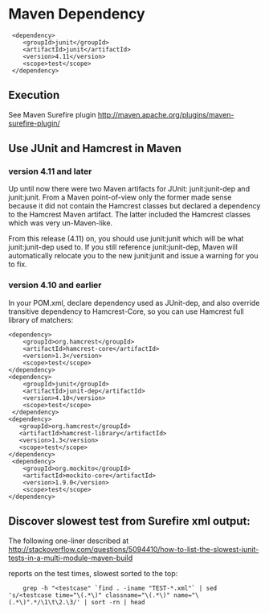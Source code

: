 # Maven Dependency
     <dependency>
	    <groupId>junit</groupId>
	    <artifactId>junit</artifactId>
	    <version>4.11</version>
        <scope>test</scope>
     </dependency> 

## Execution
See Maven Surefire plugin http://maven.apache.org/plugins/maven-surefire-plugin/

## Use JUnit and Hamcrest in Maven
### version 4.11 and later
Up until now there were two Maven artifacts for JUnit: junit:junit-dep and junit:junit. From a Maven point-of-view only the former made sense because it did not contain the Hamcrest classes but declared a dependency to the Hamcrest Maven artifact. The latter included the Hamcrest classes which was very un-Maven-like.

From this release (4.11) on, you should use junit:junit which will be what junit:junit-dep used to. If you still reference junit:junit-dep, Maven will automatically relocate you to the new junit:junit and issue a warning for you to fix.
### version 4.10 and earlier
In your POM.xml, declare dependency used as JUnit-dep, and also override transitive dependency to Hamcrest-Core, so you can use Hamcrest full library of matchers:

    <dependency>
    	<groupId>org.hamcrest</groupId>
	    <artifactId>hamcrest-core</artifactId>
	    <version>1.3</version>
        <scope>test</scope>
    </dependency>
    <dependency>
	    <groupId>junit</groupId>
	    <artifactId>junit-dep</artifactId>
	    <version>4.10</version>
        <scope>test</scope>
     </dependency>         
    <dependency>
       <groupId>org.hamcrest</groupId>
       <artifactId>hamcrest-library</artifactId>
       <version>1.3</version>
       <scope>test</scope>
    </dependency>
     <dependency>
        <groupId>org.mockito</groupId>
        <artifactId>mockito-core</artifactId>
        <version>1.9.0</version>
        <scope>test</scope>
    </dependency>

## Discover slowest test from Surefire xml output:
The following one-liner described at http://stackoverflow.com/questions/5094410/how-to-list-the-slowest-junit-tests-in-a-multi-module-maven-build

reports on the test times, slowest sorted to the top:

        grep -h "<testcase" `find . -iname "TEST-*.xml"` | sed 's/<testcase time="\(.*\)" classname="\(.*\)" name="\(.*\)".*/\1\t\2.\3/' | sort -rn | head

